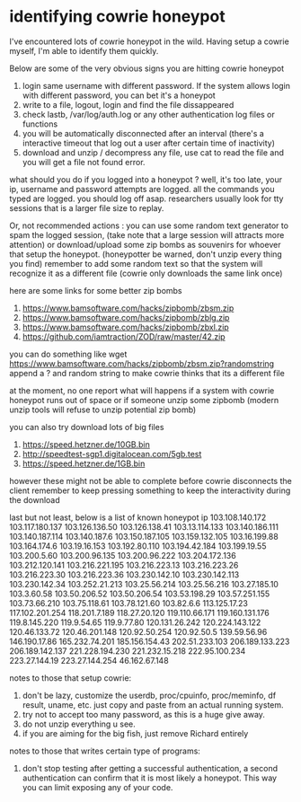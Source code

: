 # identifying cowrie honeypot
I've encountered lots of cowrie honeypot in the wild.
Having setup a cowrie myself, I'm able to identify them quickly.

Below are some of the very obvious signs you are hitting cowrie honeypot
1. login same username with different password. If the system allows login with different password, you can bet it's a honeypot 
2. write to a file, logout, login and find the file dissappeared
3. check lastb, /var/log/auth.log or any other authentication log files or functions
4. you will be automatically disconnected after an interval (there's a interactive timeout that log out a user after certain time of inactivity)
5. download and unzip / decompress any file, use cat to read the file and you will get a file not found error.

what should you do if you logged into a honeypot ?
well, it's too late, your ip, username and password attempts are logged.
all the commands you typed are logged.
you should log off asap.
researchers usually look for tty sessions that is a larger file size to replay.

Or, not recommended actions : you can use some random text generator to spam the logged session, (take note that a large session will attracts more attention)
or download/upload some zip bombs as souvenirs for whoever that setup the honeypot. (honeypotter be warned, don't unzip every thing you find)
remember to add some random text so that the system will recognize it as a different file 
(cowrie only downloads the same link once)

here are some links for some better zip bombs
1. https://www.bamsoftware.com/hacks/zipbomb/zbsm.zip
2. https://www.bamsoftware.com/hacks/zipbomb/zblg.zip
3. https://www.bamsoftware.com/hacks/zipbomb/zbxl.zip
4. https://github.com/iamtraction/ZOD/raw/master/42.zip

you can do something like
wget https://www.bamsoftware.com/hacks/zipbomb/zbsm.zip?randomstring
append a ? and random string to make cowrie thinks that its a different file 

at the moment, no one report what will happens if a system with cowrie honeypot runs out of space or if someone unzip some zipbomb
(modern unzip tools will refuse to unzip potential zip bomb)

you can also try download lots of big files
1. https://speed.hetzner.de/10GB.bin
2. http://speedtest-sgp1.digitalocean.com/5gb.test
3. https://speed.hetzner.de/1GB.bin

however these might not be able to complete before cowrie disconnects the client
remember to keep pressing something to keep the interactivity during the download

last but not least, below is a list of known honeypot ip
103.108.140.172
103.117.180.137
103.126.136.50
103.126.138.41
103.13.114.133
103.140.186.111
103.140.187.114
103.140.187.6
103.150.187.105
103.159.132.105
103.16.199.88
103.164.174.6
103.19.16.153
103.192.80.110
103.194.42.184
103.199.19.55
103.200.5.60
103.200.96.135
103.200.96.222
103.204.172.136
103.212.120.141
103.216.221.195
103.216.223.13
103.216.223.26
103.216.223.30
103.216.223.36
103.230.142.10
103.230.142.113
103.230.142.34
103.252.21.213
103.25.56.214
103.25.56.216
103.27.185.10
103.3.60.58
103.50.206.52
103.50.206.54
103.53.198.29
103.57.251.155
103.73.66.210
103.75.118.61
103.78.121.60
103.82.6.6
113.125.17.23
117.102.201.254
118.201.7.189
118.27.20.120
119.110.66.171
119.160.131.176
119.8.145.220
119.9.54.65
119.9.77.80
120.131.26.242
120.224.143.122
120.46.133.72
120.46.201.148
120.92.50.254
120.92.50.5
139.59.56.96
146.190.17.86
165.232.74.201
185.156.154.43
202.51.233.103
206.189.133.223
206.189.142.137
221.228.194.230
221.232.15.218
222.95.100.234
223.27.144.19
223.27.144.254
46.162.67.148

notes to those that setup cowrie:
1. don't be lazy, customize the userdb, proc/cpuinfo, proc/meminfo, df result, uname, etc. just copy and paste from an actual running system.
2. try not to accept too many password, as this is a huge give away.
3. do not unzip everything u see.
4. if you are aiming for the big fish, just remove Richard entirely

notes to those that writes certain type of programs:
1. don't stop testing after getting a successful authentication, a second authentication can confirm that it is most likely a honeypot. This way you can limit exposing any of your code.

